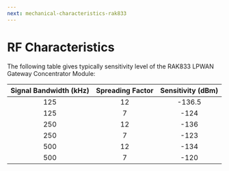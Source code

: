 ```yaml
---
next: mechanical-characteristics-rak833
---
```


# RF Characteristics

The following table gives typically sensitivity
level of the RAK833 LPWAN Gateway Concentrator Module:

|Signal Bandwidth (kHz)|Spreading Factor|Sensitivity (dBm)| 
| :----: | :----: | :----: | 
| 125 | 12 | -136.5 | 
| 125 | 7 | -124 | 
| 250 | 12 | -136 | 
| 250 | 7 | -123 | 
| 500 | 12 | -134 | 
| 500 | 7 | -120 | 

